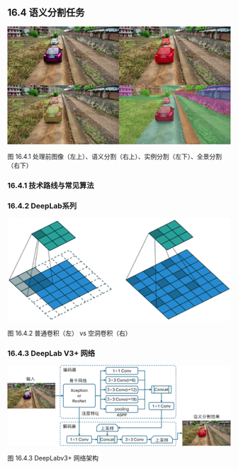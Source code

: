 
## 16.4 语义分割任务

<img src="./img/16.2-分割.jpg"> 

图 16.4.1 处理前图像（左上）、语义分割（右上）、实例分割（左下）、全景分割（右下）  

### 16.4.1 技术路线与常见算法

### 16.4.2 DeepLab系列

<img src="./img/16.2-空洞卷积.png"> 

图 16.4.2 普通卷积（左） vs 空洞卷积（右）  

### 16.4.3 DeepLab V3+ 网络

<img src="./img/16.2-DeepLabv3+网络架构.png"> 

图 16.4.3 DeepLabv3+ 网络架构  
